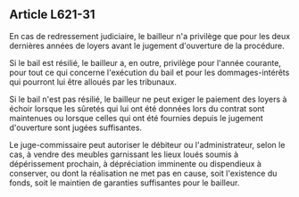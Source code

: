 Article L621-31
----
En cas de redressement judiciaire, le bailleur n'a privilège que pour les deux
dernières années de loyers avant le jugement d'ouverture de la procédure.

Si le bail est résilié, le bailleur a, en outre, privilège pour l'année
courante, pour tout ce qui concerne l'exécution du bail et pour les
dommages-intérêts qui pourront lui être alloués par les tribunaux.

Si le bail n'est pas résilié, le bailleur ne peut exiger le paiement des loyers
à échoir lorsque les sûretés qui lui ont été données lors du contrat sont
maintenues ou lorsque celles qui ont été fournies depuis le jugement d'ouverture
sont jugées suffisantes.

Le juge-commissaire peut autoriser le débiteur ou l'administrateur, selon le
cas, à vendre des meubles garnissant les lieux loués soumis à dépérissement
prochain, à dépréciation imminente ou dispendieux à conserver, ou dont la
réalisation ne met pas en cause, soit l'existence du fonds, soit le maintien de
garanties suffisantes pour le bailleur.
